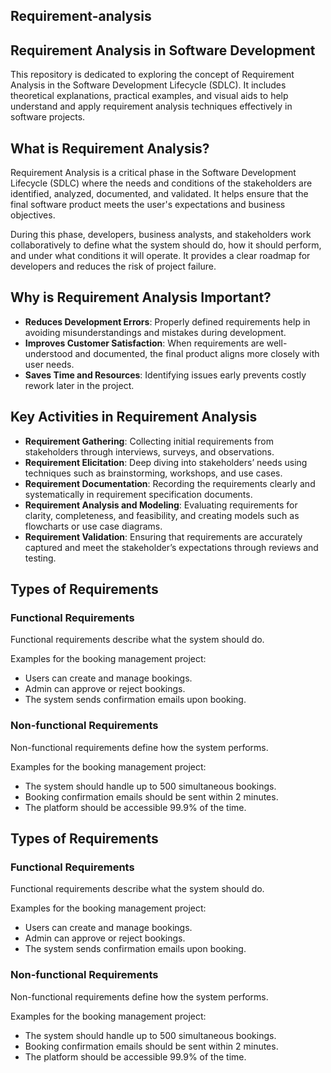 ## Requirement-analysis

## Requirement Analysis in Software Development

This repository is dedicated to exploring the concept of Requirement Analysis in the Software Development Lifecycle (SDLC). It includes theoretical explanations, practical examples, and visual aids to help understand and apply requirement analysis techniques effectively in software projects.


## What is Requirement Analysis?

Requirement Analysis is a critical phase in the Software Development Lifecycle (SDLC) where the needs and conditions of the stakeholders are identified, analyzed, documented, and validated. It helps ensure that the final software product meets the user's expectations and business objectives.

During this phase, developers, business analysts, and stakeholders work collaboratively to define what the system should do, how it should perform, and under what conditions it will operate. It provides a clear roadmap for developers and reduces the risk of project failure.


## Why is Requirement Analysis Important?

- **Reduces Development Errors**: Properly defined requirements help in avoiding misunderstandings and mistakes during development.
- **Improves Customer Satisfaction**: When requirements are well-understood and documented, the final product aligns more closely with user needs.
- **Saves Time and Resources**: Identifying issues early prevents costly rework later in the project.


## Key Activities in Requirement Analysis

- **Requirement Gathering**: Collecting initial requirements from stakeholders through interviews, surveys, and observations.
- **Requirement Elicitation**: Deep diving into stakeholders’ needs using techniques such as brainstorming, workshops, and use cases.
- **Requirement Documentation**: Recording the requirements clearly and systematically in requirement specification documents.
- **Requirement Analysis and Modeling**: Evaluating requirements for clarity, completeness, and feasibility, and creating models such as flowcharts or use case diagrams.
- **Requirement Validation**: Ensuring that requirements are accurately captured and meet the stakeholder’s expectations through reviews and testing.



## Types of Requirements

### Functional Requirements

Functional requirements describe what the system should do.

Examples for the booking management project:
- Users can create and manage bookings.
- Admin can approve or reject bookings.
- The system sends confirmation emails upon booking.

### Non-functional Requirements

Non-functional requirements define how the system performs.

Examples for the booking management project:
- The system should handle up to 500 simultaneous bookings.
- Booking confirmation emails should be sent within 2 minutes.
- The platform should be accessible 99.9% of the time.
## Types of Requirements

### Functional Requirements

Functional requirements describe what the system should do.

Examples for the booking management project:
- Users can create and manage bookings.
- Admin can approve or reject bookings.
- The system sends confirmation emails upon booking.

### Non-functional Requirements

Non-functional requirements define how the system performs.

Examples for the booking management project:
- The system should handle up to 500 simultaneous bookings.
- Booking confirmation emails should be sent within 2 minutes.
- The platform should be accessible 99.9% of the time.
